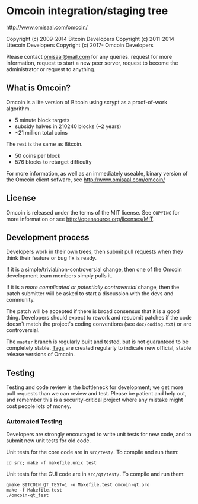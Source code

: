 Omcoin integration/staging tree
================================

http://www.omisaal.com/omcoin/

Copyright (c) 2009-2014 Bitcoin Developers
Copyright (c) 2011-2014 Litecoin Developers
Copyright (c) 2017-     Omcoin Developers

Please contact omisaal@mail.com for any queries. request for more information, request to start a new peer server, request to become the administrator or request to anything.

What is Omcoin?
----------------

Omcoin is a lite version of Bitcoin using scrypt as a proof-of-work algorithm.
 - 5 minute block targets
 - subsidy halves in 210240 blocks (~2 years)
 - ~21 million total coins

The rest is the same as Bitcoin.
 - 50 coins per block
 - 576 blocks to retarget difficulty

For more information, as well as an immediately useable, binary version of
the Omcoin client sofware, see http://www.omisaal.com/omcoin/

License
-------

Omcoin is released under the terms of the MIT license. See `COPYING` for more
information or see http://opensource.org/licenses/MIT.

Development process
-------------------

Developers work in their own trees, then submit pull requests when they think
their feature or bug fix is ready.

If it is a simple/trivial/non-controversial change, then one of the Omcoin
development team members simply pulls it.

If it is a *more complicated or potentially controversial* change, then the patch
submitter will be asked to start a discussion with the devs and community.

The patch will be accepted if there is broad consensus that it is a good thing.
Developers should expect to rework and resubmit patches if the code doesn't
match the project's coding conventions (see `doc/coding.txt`) or are
controversial.

The `master` branch is regularly built and tested, but is not guaranteed to be
completely stable. [Tags](https://github.com/oia-omcoin/omcoin/tags) are created
regularly to indicate new official, stable release versions of Omcoin.

Testing
-------

Testing and code review is the bottleneck for development; we get more pull
requests than we can review and test. Please be patient and help out, and
remember this is a security-critical project where any mistake might cost people
lots of money.

### Automated Testing

Developers are strongly encouraged to write unit tests for new code, and to
submit new unit tests for old code.

Unit tests for the core code are in `src/test/`. To compile and run them:

    cd src; make -f makefile.unix test

Unit tests for the GUI code are in `src/qt/test/`. To compile and run them:

    qmake BITCOIN_QT_TEST=1 -o Makefile.test omcoin-qt.pro
    make -f Makefile.test
    ./omcoin-qt_test

